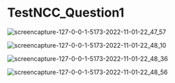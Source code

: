 # TestNCC_Question1

![screencapture-127-0-0-1-5173-2022-11-01-22_47_57](https://user-images.githubusercontent.com/95177300/199276779-bb7ac32d-2fb7-4870-8716-e2a3fe40ddae.png)

![screencapture-127-0-0-1-5173-2022-11-01-22_48_10](https://user-images.githubusercontent.com/95177300/199276795-ae036c43-7c4b-4456-ad2b-e428ee79af9a.png)

![screencapture-127-0-0-1-5173-2022-11-01-22_48_36](https://user-images.githubusercontent.com/95177300/199276799-8f13bf18-fb4b-4454-8a64-7f1819b236c1.png)

![screencapture-127-0-0-1-5173-2022-11-01-22_48_56](https://user-images.githubusercontent.com/95177300/199276818-186651f1-89c2-477a-b8de-4e3831ebb459.png)
